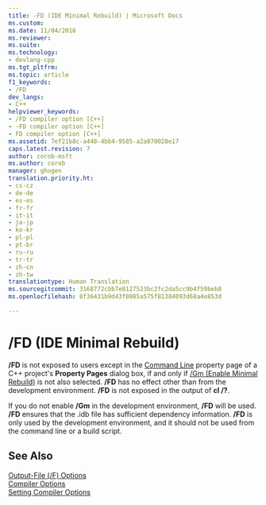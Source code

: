 ```yaml
---
title: -FD (IDE Minimal Rebuild) | Microsoft Docs
ms.custom: 
ms.date: 11/04/2016
ms.reviewer: 
ms.suite: 
ms.technology:
- devlang-cpp
ms.tgt_pltfrm: 
ms.topic: article
f1_keywords:
- /FD
dev_langs:
- C++
helpviewer_keywords:
- /FD compiler option [C++]
- -FD compiler option [C++]
- FD compiler option [C++]
ms.assetid: 7ef21b8c-a448-4bb4-9585-a2a870028e17
caps.latest.revision: 7
author: corob-msft
ms.author: corob
manager: ghogen
translation.priority.ht:
- cs-cz
- de-de
- es-es
- fr-fr
- it-it
- ja-jp
- ko-kr
- pl-pl
- pt-br
- ru-ru
- tr-tr
- zh-cn
- zh-tw
translationtype: Human Translation
ms.sourcegitcommit: 3168772cbb7e8127523bc2fc2da5cc9b4f59beb8
ms.openlocfilehash: 8f36431b9d43f0885a575f81384093d68a4e853d

---
```

# /FD (IDE Minimal Rebuild)
**/FD** is not exposed to users except in the [Command Line](../../ide/command-line-property-pages.md) property page of a C++ project's **Property Pages** dialog box, if and only if [/Gm (Enable Minimal Rebuild)](../../build/reference/gm-enable-minimal-rebuild.md) is not also selected. **/FD** has no effect other than from the development environment. **/FD** is not exposed in the output of **cl /?**.  
  
 If you do not enable **/Gm** in the development environment, **/FD** will be used. **/FD** ensures that the .idb file has sufficient dependency information. **/FD** is only used by the development environment, and it should not be used from the command line or a build script.  
  
## See Also  
 [Output-File (/F) Options](../../build/reference/output-file-f-options.md)   
 [Compiler Options](../../build/reference/compiler-options.md)   
 [Setting Compiler Options](../../build/reference/setting-compiler-options.md)


<!--HONumber=Jan17_HO2-->


